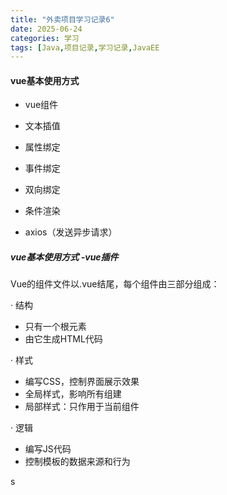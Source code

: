 ```yaml
---
title: "外卖项目学习记录6"
date: 2025-06-24
categories: 学习
tags: [Java,项目记录,学习记录,JavaEE
---
```


#### vue基本使用方式

- vue组件

- 文本插值

- 属性绑定

- 事件绑定

- 双向绑定

- 条件渲染

- axios（发送异步请求）

  

##### vue基本使用方式 -vue插件

Vue的组件文件以.vue结尾，每个组件由三部分组成：

· 结构

- 只有一个根元素
- 由它生成HTML代码

· 样式

- 编写CSS，控制界面展示效果
- 全局样式，影响所有组建
- 局部样式：只作用于当前组件

· 逻辑

-  编写JS代码
- 控制模板的数据来源和行为





s